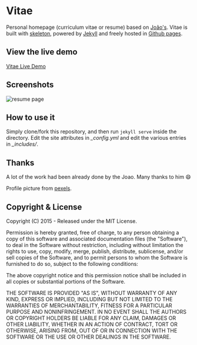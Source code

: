 
# Vitae

Personal homepage (curriculum vitae or resume) based on [João's](https://github.com/joaomoreno/resume).
Vitae is built with [skeleton](http://getskeleton.com/), powered by [Jekyll](http://jekyllrb.com/) and freely
hosted in [Github pages](https://pages.github.com/).


## View the live demo

[Vitae Live Demo](https://biomadeira.github.io/vitae)


## Screenshots

![resume page](https://raw.github.com/biomadeira/vitae/master/assets/images/vitae_screen.png)


## How to use it

Simply clone/fork this repository, and then run `jekyll serve` inside the directory.
Edit the site attributes in *_config.yml* and edit the various entries in *_includes/*.

## Thanks 

A lot of the work had been already done by the Joao. Many thanks to him :smile:

Profile picture from [pexels](https://www.pexels.com/photo/portrait-black-african-ethnicity-person-9494/).


## Copyright & License

Copyright (C) 2015 - Released under the MIT License.

Permission is hereby granted, free of charge, to any person obtaining a copy of this software and associated documentation files (the "Software"), to deal in the Software without restriction, including without limitation the rights to use, copy, modify, merge, publish, distribute, sublicense, and/or sell copies of the Software, and to permit persons to whom the Software is furnished to do so, subject to the following conditions:

The above copyright notice and this permission notice shall be included in all copies or substantial portions of the Software.

THE SOFTWARE IS PROVIDED "AS IS", WITHOUT WARRANTY OF ANY KIND, EXPRESS OR IMPLIED, INCLUDING BUT NOT LIMITED TO THE WARRANTIES OF MERCHANTABILITY, FITNESS FOR A PARTICULAR PURPOSE AND
NONINFRINGEMENT. IN NO EVENT SHALL THE AUTHORS OR COPYRIGHT HOLDERS BE LIABLE FOR ANY CLAIM, DAMAGES OR OTHER LIABILITY, WHETHER IN AN ACTION OF CONTRACT, TORT OR OTHERWISE, ARISING FROM, OUT OF OR IN CONNECTION WITH THE SOFTWARE OR THE USE OR OTHER DEALINGS IN THE SOFTWARE.
